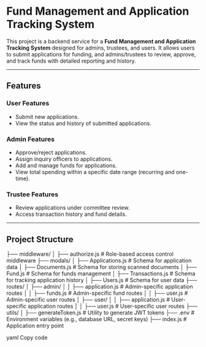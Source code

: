 # Fund Management and Application Tracking System

This project is a backend service for a **Fund Management and Application Tracking System** designed for admins, trustees, and users. It allows users to submit applications for funding, and admins/trustees to review, approve, and track funds with detailed reporting and history.

---

## Features

### **User Features**
- Submit new applications.
- View the status and history of submitted applications.

### **Admin Features**
- Approve/reject applications.
- Assign inquiry officers to applications.
- Add and manage funds for applications.
- View total spending within a specific date range (recurring and one-time).

### **Trustee Features**
- Review applications under committee review.
- Access transaction history and fund details.

---

## Project Structure

├── middleware/ │ ├── authorize.js # Role-based access control middleware ├── modals/ │ ├── Applications.js # Schema for application data │ ├── Documents.js # Schema for storing scanned documents │ ├── Fund.js # Schema for funds management │ ├── Transactions.js # Schema for tracking application history │ ├── Users.js # Schema for user data ├── routes/ │ ├── admin/ │ │ ├── application.js # Admin-specific application routes │ │ ├── funds.js # Admin-specific fund routes │ │ ├── user.js # Admin-specific user routes │ ├── user/ │ │ ├── application.js # User-specific application routes │ │ ├── user.js # User-specific user routes ├── utils/ │ ├── generateToken.js # Utility to generate JWT tokens ├── .env # Environment variables (e.g., database URL, secret keys) ├── index.js # Application entry point

yaml
Copy code

